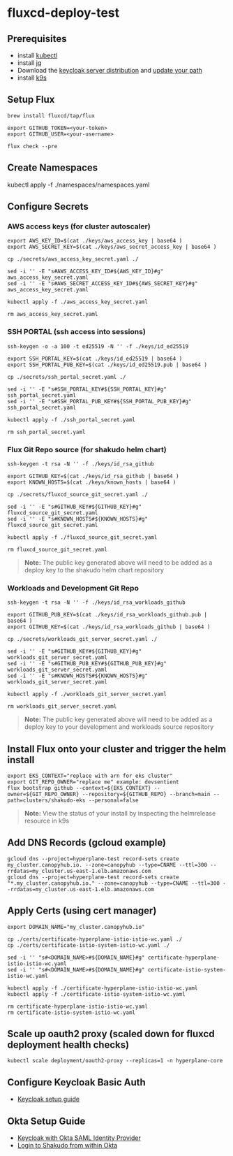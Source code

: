 # fluxcd-deploy-test

## Prerequisites

- install [kubectl](https://kubernetes.io/docs/tasks/tools/)
- install [jq](https://stedolan.github.io/jq/download/)
- Download the [keycloak server distribution](https://www.keycloak.org/downloads) and [update your path](https://www.keycloak.org/docs/latest/server_admin/#admin-cli)
- install [k9s](https://k9scli.io/topics/install/)

## Setup Flux

```
brew install fluxcd/tap/flux

export GITHUB_TOKEN=<your-token>
export GITHUB_USER=<your-username>

flux check --pre
```

## Create Namespaces

kubectl apply -f ./namespaces/namespaces.yaml

## Configure Secrets

### AWS access keys (for cluster autoscaler)

```
export AWS_KEY_ID=$(cat ./keys/aws_access_key | base64 )
export AWS_SECRET_KEY=$(cat ./keys/aws_secret_access_key | base64 )

cp ./secrets/aws_access_key_secret.yaml ./

sed -i '' -E "s#AWS_ACCESS_KEY_ID#${AWS_KEY_ID}#g" aws_access_key_secret.yaml
sed -i '' -E "s#AWS_SECRET_ACCESS_KEY_ID#${AWS_SECRET_KEY}#g" aws_access_key_secret.yaml

kubectl apply -f ./aws_access_key_secret.yaml

rm aws_access_key_secret.yaml
```

### SSH PORTAL (ssh access into sessions)

```
ssh-keygen -o -a 100 -t ed25519 -N '' -f ./keys/id_ed25519

export SSH_PORTAL_KEY=$(cat ./keys/id_ed25519 | base64 )
export SSH_PORTAL_PUB_KEY=$(cat ./keys/id_ed25519.pub | base64 )

cp ./secrets/ssh_portal_secret.yaml ./

sed -i '' -E "s#SSH_PORTAL_KEY#${SSH_PORTAL_KEY}#g" ssh_portal_secret.yaml
sed -i '' -E "s#SSH_PORTAL_PUB_KEY#${SSH_PORTAL_PUB_KEY}#g" ssh_portal_secret.yaml

kubectl apply -f ./ssh_portal_secret.yaml

rm ssh_portal_secret.yaml
```

### Flux Git Repo source (for shakudo helm chart)

```
ssh-keygen -t rsa -N '' -f ./keys/id_rsa_github

export GITHUB_KEY=$(cat ./keys/id_rsa_github | base64 )
export KNOWN_HOSTS=$(cat ./keys/known_hosts | base64 )

cp ./secrets/fluxcd_source_git_secret.yaml ./

sed -i '' -E "s#GITHUB_KEY#${GITHUB_KEY}#g" fluxcd_source_git_secret.yaml
sed -i '' -E "s#KNOWN_HOSTS#${KNOWN_HOSTS}#g" fluxcd_source_git_secret.yaml

kubectl apply -f ./fluxcd_source_git_secret.yaml

rm fluxcd_source_git_secret.yaml
```

> **Note:** The public key generated above will need to be added as a deploy key to the shakudo helm chart repository

### Workloads and Development Git Repo

```
ssh-keygen -t rsa -N '' -f ./keys/id_rsa_workloads_github

export GITHUB_PUB_KEY=$(cat ./keys/id_rsa_workloads_github.pub | base64 )
export GITHUB_KEY=$(cat ./keys/id_rsa_workloads_github | base64 )

cp ./secrets/workloads_git_server_secret.yaml ./

sed -i '' -E "s#GITHUB_KEY#${GITHUB_KEY}#g" workloads_git_server_secret.yaml
sed -i '' -E "s#GITHUB_PUB_KEY#${GITHUB_PUB_KEY}#g" workloads_git_server_secret.yaml
sed -i '' -E "s#KNOWN_HOSTS#${KNOWN_HOSTS}#g" workloads_git_server_secret.yaml

kubectl apply -f ./workloads_git_server_secret.yaml

rm workloads_git_server_secret.yaml
```

> **Note:** The public key generated above will need to be added as a deploy key to your development and workloads source repository

## Install Flux onto your cluster and trigger the helm install

```
export EKS_CONTEXT="replace with arn for eks cluster"
export GIT_REPO_OWNER="replace me" example: devsentient
flux bootstrap github --context=${EKS_CONTEXT} --owner=${GIT_REPO_OWNER} --repository=${GITHUB_REPO} --branch=main --path=clusters/shakudo-eks --personal=false
```

> **Note:** View the status of your install by inspecting the helmrelease resource in k9s

## Add DNS Records (gcloud example)

```
gcloud dns --project=hyperplane-test record-sets create my_cluster.canopyhub.io. --zone=canopyhub --type=CNAME --ttl=300 --rrdatas=my_cluster.us-east-1.elb.amazonaws.com
gcloud dns --project=hyperplane-test record-sets create "*.my_cluster.canopyhub.io." --zone=canopyhub --type=CNAME --ttl=300 --rrdatas=my_cluster.us-east-1.elb.amazonaws.com
```

## Apply Certs (using cert manager)

```
export DOMAIN_NAME="my_cluster.canopyhub.io"

cp ./certs/certificate-hyperplane-istio-istio-wc.yaml ./
cp ./certs/certificate-istio-system-istio-wc.yaml ./

sed -i '' "s#<DOMAIN_NAME>#${DOMAIN_NAME}#g" certificate-hyperplane-istio-istio-wc.yaml
sed -i '' "s#<DOMAIN_NAME>#${DOMAIN_NAME}#g" certificate-istio-system-istio-wc.yaml

kubectl apply -f ./certificate-hyperplane-istio-istio-wc.yaml
kubectl apply -f ./certificate-istio-system-istio-wc.yaml

rm certificate-hyperplane-istio-istio-wc.yaml
rm certificate-istio-system-istio-wc.yaml
```

## Scale up oauth2 proxy (scaled down for fluxcd deployment health checks)

```
kubectl scale deployment/oauth2-proxy --replicas=1 -n hyperplane-core
```

## Configure Keycloak Basic Auth

- [Keycloak setup guide](https://www.notion.so/shakudo/Keycloak-Basic-Auth-Setup-d624e71f6207449c8e3091be94eaa22a)

## Okta Setup Guide

- [Keycloak with Okta SAML Identity Provider](https://www.notion.so/shakudo/Keycloak-with-Okta-SAML-Identity-Provider-ab3e0871cd6648e7b3085340f8831d90)
- [Login to Shakudo from within Okta](https://www.notion.so/shakudo/Login-to-Shakudo-from-within-Okta-d641fb8a03aa430ba74951ac5863e3c5)

